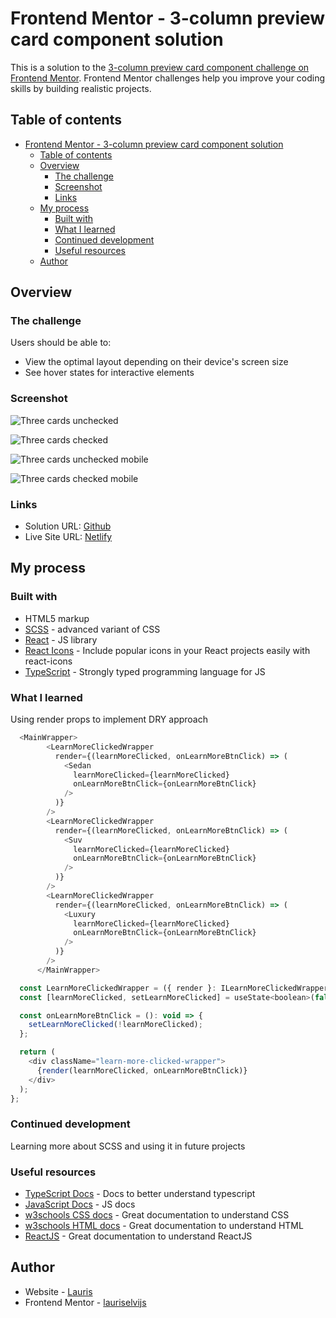# Frontend Mentor - 3-column preview card component solution

This is a solution to the [3-column preview card component challenge on Frontend Mentor](https://www.frontendmentor.io/challenges/3column-preview-card-component-pH92eAR2-). Frontend Mentor challenges help you improve your coding skills by building realistic projects.

## Table of contents

- [Frontend Mentor - 3-column preview card component solution](#frontend-mentor---3-column-preview-card-component-solution)
  - [Table of contents](#table-of-contents)
  - [Overview](#overview)
    - [The challenge](#the-challenge)
    - [Screenshot](#screenshot)
    - [Links](#links)
  - [My process](#my-process)
    - [Built with](#built-with)
    - [What I learned](#what-i-learned)
    - [Continued development](#continued-development)
    - [Useful resources](#useful-resources)
  - [Author](#author)

## Overview

### The challenge

Users should be able to:

- View the optimal layout depending on their device's screen size
- See hover states for interactive elements

### Screenshot

![Three cards unchecked](https://user-images.githubusercontent.com/85683069/163214826-346b61a0-521e-42b3-8dca-9da5cc873795.png)

![Three cards checked](https://user-images.githubusercontent.com/85683069/163214824-71144aaf-c178-4df9-b5dd-63a1c48f30f7.png)

![Three cards unchecked mobile](https://user-images.githubusercontent.com/85683069/163214818-e470d051-a5bf-41d0-83ae-d47cf6bf49ae.png)

![Three cards checked mobile](https://user-images.githubusercontent.com/85683069/163214822-869c4ca0-099c-48b5-aef1-888b77b9a416.png)

### Links

- Solution URL: [Github](https://github.com/lauriselvijs/3-column-preview-card-component)
- Live Site URL: [Netlify](https://b81b96-3-column-preview-card-component.netlify.app/)

## My process

### Built with

- HTML5 markup
- [SCSS](https://sass-lang.com/) - advanced variant of CSS
- [React](https://reactjs.org/) - JS library
- [React Icons](https://react-icons.github.io/react-icons/) - Include popular icons in your React projects easily with react-icons
- [TypeScript](https://www.typescriptlang.org/) - Strongly typed programming language for JS

### What I learned

Using render props to implement DRY approach

```js
  <MainWrapper>
        <LearnMoreClickedWrapper
          render={(learnMoreClicked, onLearnMoreBtnClick) => (
            <Sedan
              learnMoreClicked={learnMoreClicked}
              onLearnMoreBtnClick={onLearnMoreBtnClick}
            />
          )}
        />
        <LearnMoreClickedWrapper
          render={(learnMoreClicked, onLearnMoreBtnClick) => (
            <Suv
              learnMoreClicked={learnMoreClicked}
              onLearnMoreBtnClick={onLearnMoreBtnClick}
            />
          )}
        />
        <LearnMoreClickedWrapper
          render={(learnMoreClicked, onLearnMoreBtnClick) => (
            <Luxury
              learnMoreClicked={learnMoreClicked}
              onLearnMoreBtnClick={onLearnMoreBtnClick}
            />
          )}
        />
      </MainWrapper>
```

```js
  const LearnMoreClickedWrapper = ({ render }: ILearnMoreClickedWrapper) => {
  const [learnMoreClicked, setLearnMoreClicked] = useState<boolean>(false);

  const onLearnMoreBtnClick = (): void => {
    setLearnMoreClicked(!learnMoreClicked);
  };

  return (
    <div className="learn-more-clicked-wrapper">
      {render(learnMoreClicked, onLearnMoreBtnClick)}
    </div>
  );
};
```


### Continued development

Learning more about SCSS and using it in future projects

### Useful resources

- [TypeScript Docs](https://www.typescriptlang.org/docs/) - Docs to better understand typescript
- [JavaScript Docs](https://developer.mozilla.org/en-US/docs/Web/JavaScript) - JS docs
- [w3schools CSS docs](https://www.w3schools.com/css/default.asp) - Great documentation to understand CSS
- [w3schools HTML docs](https://www.w3schools.com/html/default.asp) - Great documentation to understand HTML
- [ReactJS](https://reactjs.org/docs/getting-started.html) - Great documentation to understand ReactJS

## Author

- Website - [Lauris](https://portfolio-rouge-seven.vercel.app/)
- Frontend Mentor - [lauriselvijs](https://www.frontendmentor.io/profile/lauriselvijs)
